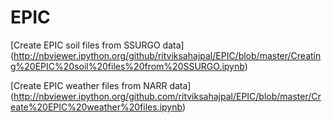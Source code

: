 # EPIC

[Create EPIC soil files from SSURGO data] (http://nbviewer.ipython.org/github/ritviksahajpal/EPIC/blob/master/Creating%20EPIC%20soil%20files%20from%20SSURGO.ipynb)

[Create EPIC weather files from NARR data] (http://nbviewer.ipython.org/github.com/ritviksahajpal/EPIC/blob/master/Create%20EPIC%20weather%20files.ipynb)

